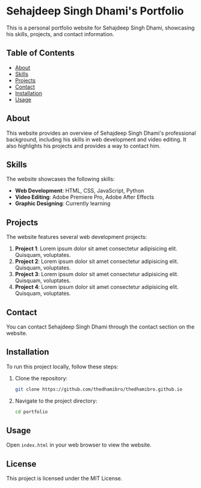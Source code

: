 # Sehajdeep Singh Dhami's Portfolio

This is a personal portfolio website for Sehajdeep Singh Dhami, showcasing his skills, projects, and contact information.

## Table of Contents

- [About](#about)
- [Skills](#skills)
- [Projects](#projects)
- [Contact](#contact)
- [Installation](#installation)
- [Usage](#usage)

## About

This website provides an overview of Sehajdeep Singh Dhami's professional background, including his skills in web development and video editing. It also highlights his projects and provides a way to contact him.

## Skills

The website showcases the following skills:

- **Web Development**: HTML, CSS, JavaScript, Python
- **Video Editing**: Adobe Premiere Pro, Adobe After Effects
- **Graphic Designing**: Currently learning

## Projects

The website features several web development projects:

1. **Project 1**: Lorem ipsum dolor sit amet consectetur adipisicing elit. Quisquam, voluptates.
2. **Project 2**: Lorem ipsum dolor sit amet consectetur adipisicing elit. Quisquam, voluptates.
3. **Project 3**: Lorem ipsum dolor sit amet consectetur adipisicing elit. Quisquam, voluptates.
4. **Project 4**: Lorem ipsum dolor sit amet consectetur adipisicing elit. Quisquam, voluptates.

## Contact

You can contact Sehajdeep Singh Dhami through the contact section on the website.

## Installation

To run this project locally, follow these steps:

1. Clone the repository:
    ```sh
    git clone https://github.com/thedhamibro/thedhamibro.github.io
    ```
2. Navigate to the project directory:
    ```sh
    cd portfolio
    ```

## Usage

Open `index.html` in your web browser to view the website.

## License

This project is licensed under the MIT License.